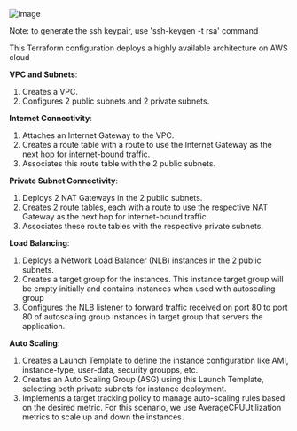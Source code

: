 ![image](https://github.com/venkatesh-reddy679/aws_terraform/assets/60383183/19fe0269-9602-4ed9-bb17-05cba27242a8)

Note: to generate the ssh keypair, use 'ssh-keygen -t rsa' command

This Terraform configuration deploys a highly available architecture on AWS cloud 

**VPC and Subnets**:
1. Creates a VPC.
2. Configures 2 public subnets and 2 private subnets.
   
**Internet Connectivity**:
1. Attaches an Internet Gateway to the VPC.
2. Creates a route table with a route to use the Internet Gateway as the next hop for internet-bound traffic.
3. Associates this route table with the 2 public subnets.
   
**Private Subnet Connectivity**:
1. Deploys 2 NAT Gateways in the 2 public subnets.
2. Creates 2 route tables, each with a route to use the respective NAT Gateway as the next hop for internet-bound traffic.
3. Associates these route tables with the respective private subnets.
   
**Load Balancing**:
1. Deploys a Network Load Balancer (NLB) instances in the 2 public subnets.
2. Creates a target group for the instances. This instance target group will be empty initially and contains instances when used with autoscaling group
3. Configures the NLB listener to forward traffic received on port 80 to port 80 of autoscaling group instances in target group that servers the application.
   
**Auto Scaling**:
1. Creates a Launch Template to define the instance configuration like AMI, instance-type, user-data, security groupps, etc.
2. Creates an Auto Scaling Group (ASG) using this Launch Template, selecting both private subnets for instance deployment.
3. Implements a target tracking policy to manage auto-scaling rules based on the desired metric. For this scenario, we use AverageCPUUtilization metrics to scale up and down the instances.

